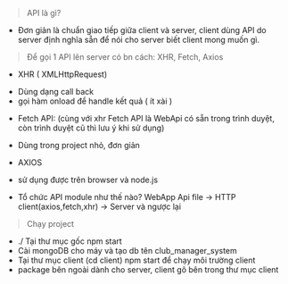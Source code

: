 >API là gì?
* Đơn giản là chuẩn giao tiếp giữa client và server, client dùng API do server định nghĩa sẵn để nói cho server biết client mong muốn gì.
>Để gọi 1 API lên server có bn cách:
XHR, Fetch, Axios
* XHR ( XMLHttpRequest)
- Dùng dạng call back
- gọi hàm onload để handle kết quả ( ít xài )
* Fetch API: (cùng với xhr Fetch API là WebApi có sẵn trong trình duyệt, còn trình duyệt cũ thì lưu ý khi sử dụng)
- Dùng trong project nhỏ, đơn giản
* AXIOS 
- sử dụng được trên browser và node.js

* Tổ chức API module như thế nào?
WebApp
Api file -> HTTP client(axios,fetch,xhr) -> Server và ngược lại


> Chạy project
* ./ Tại thư mục gốc npm start
* Cài mongoDB cho máy và tạo db tên club_manager_system
* Tại thư mục client (cd client) npm start để chạy môi trường client
* package bên ngoài dành cho server, client gõ bên trong thư mục client